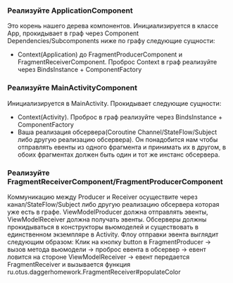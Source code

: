 ### Реализуйте ApplicationComponent
Это корень нашего дерева компонентов. Инициализируется в классе App, прокидывает в граф через 
Component Dependencies/Subcomponents ниже по графу следующие сущности:
- Context(Application) до FragmentProducerComponent и FragmentReceiverComponent. 
Проброс Context в граф реализуйте через BindsInstance + ComponentFactory

### Реализуйте MainActivityComponent
Инициализируется в MainActivity. Прокидывает следующие сущности:
- Context(Activity). Проброс в граф реализуйте через BindsInstance + ComponentFactory
- Ваша реализация обсервера(Coroutine Channel/StateFlow/Subject либо другую реализацию обсервера). 
  Он понадобится нам чтобы отправлять евенты из одного фрагмента и принимать их в другом, в обоих
  фрагментах должен быть один и тот же инстанс обсервера.

### Реализуйте FragmentReceiverComponent/FragmentProducerComponent
Коммуникацию между Producer и Receiver осуществите через канал/StateFlow/Subject либо другую 
реализацию обсервера которая уже есть в графе. ViewModelProducer должна отправлять эвенты, 
ViewModelReceiver должна получать эвенты. Обсерверы должны прокидываться в конструкторы 
вьюмоделей и существовать в единственном экземпляре в Activity.
Флоу отправки эвента выглядит следующим образом:
Клик на кнопку button в FragmentProducer -> вызов метода вьюмодели -> проброс евента в 
обсервер -> евент ловится на стороне ViewModelReceiver -> евент передается FragmentReceiver 
и вызывается функция ru.otus.daggerhomework.FragmentReceiver#populateColor
